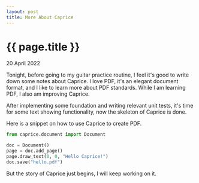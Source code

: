 ```yaml
---
layout: post
title: More About Caprice
---
```


{{ page.title }}
================

<p class="meta">20 April 2022</p>

Tonight, before going to my guitar practice routine, I feel it's good to write 
down some notes about Caprice. I love PDF, it's an elegant document format, and 
I like to learn more about PDF standards. While I am learning PDF, I also am 
improving Caprice.

After implementing some foundation and writing relevant unit tests, it's time for
some text showing functionality, now the skeleton of Caprice is done. 

Here is a snippet on how to use Caprice to create PDF.

```python
from caprice.document import Document

doc = Document()
page = doc.add_page()
page.draw_text(0, 0, "Hello Caprice!")
doc.save("hello.pdf")
```
But the story of Caprice just begins, I will keep working on it.
